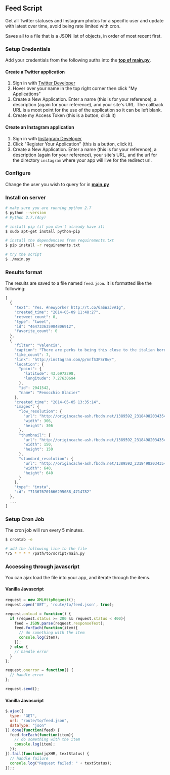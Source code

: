 ## Feed Script

Get all Twitter statuses and Instagram photos for a specific user and update with latest over time, avoid being rate limited with cron.

Saves all to a file that is a JSON list of objects, in order of most recent first.

### Setup Credentials

Add your credentials from the following auths into the **[top of main.py](main.py#L14-26)**.

#### Create a Twitter application
1. Sign in with [Twitter Developer](https://dev.twitter.com/)
2. Hover over your name in the top right corner then click "My Applications"
3. Create a New Application. Enter a name (this is for your reference), a description (again for your reference), and your site's URL. The callback URL is a moot point for the use of the application so it can be left blank.
4. Create my Access Token (this is a button, click it)

#### Create an Instagram application
1. Sign in with [Instagram Developer](http://instagram.com/developer/)
2. Click "Register Your Application" (this is a button, click it).
3. Create a New Application. Enter a name (this is for your reference), a description (again for your reference), your site's URL, and the url for the directory ```instagram``` where your app will live for the redirect uri.

### Configure

Change the user you wish to query for in **[main.py](main.py#L151-152)**

### Install on server

```bash
# make sure you are running python 2.7
$ python --version
# Python 2.7.(Any)

# install pip (if you don't already have it)
$ sudo apt-get install python-pip

# install the dependencies from requirements.txt
$ pip install -r requirements.txt

# try the script
$ ./main.py
```

### Results format

The results are saved to a file named `feed.json`. It is formatted like the following:

```javascript
[
  {
    "text": "Yes. #newyorker http://t.co/6aSWzJvA1g",
    "created_time": "2014-05-09 11:48:27",
    "retweet_count": 0,
    "type": "tweet",
    "id": "464733635904806912",
    "favorite_count": 0
  },
  {
    "filter": "Valencia",
    "caption": "There are perks to being this close to the italian border",
    "like_count": 7,
    "link": "http://instagram.com/p/nnfS3PSr0w/",
    "location": {
      "point": {
        "latitude": 43.6972298,
        "longitude": 7.27630694
      },
      "id": 2041542,
      "name": "Fenocchio Glacier"
    },
    "created_time": "2014-05-05 13:35:14",
    "images": {
      "low_resolution": {
        "url": "http://origincache-ash.fbcdn.net/1389592_231849820343549_2086542155_a.jpg",
        "width": 306,
        "height": 306
      },
      "thumbnail": {
        "url": "http://origincache-ash.fbcdn.net/1389592_231849820343549_2086542155_s.jpg",
        "width": 150,
        "height": 150
      },
      "standard_resolution": {
        "url": "http://origincache-ash.fbcdn.net/1389592_231849820343549_2086542155_n.jpg",
        "width": 640,
        "height": 640
      }
    },
    "type": "insta",
    "id": "713676701666295088_4714782"
  },
  ...
]
```

### Setup Cron Job

The cron job will run every 5 minutes.

```bash
$ crontab -e

# add the following line to the file
*/5 * * * * /path/to/script/main.py
```

### Accessing through javascript

You can ajax load the file into your app, and iterate through the items.

#### Vanilla Javascript

```javascript
request = new XMLHttpRequest();
request.open('GET', 'route/to/feed.json', true);

request.onload = function() {
  if (request.status >= 200 && request.status < 400){
    feed = JSON.parse(request.responseText);
    feed.forEach(function(item){
      // do something with the item
      console.log(item);
    });
  } else {
    // handle error
  }
};

request.onerror = function() {
  // handle error
};

request.send();
```

#### Vanilla Javascript

```javascript
$.ajax({
  type: "GET",
  url: "route/to/feed.json",
  dataType: "json"
}).done(function(feed) {
  feed.forEach(function(item){
    // do something with the item
    console.log(item);
  });
}).fail(function(jqXHR, textStatus) {
  // handle failure
  console.log("Request failed: " + textStatus);
});;
```